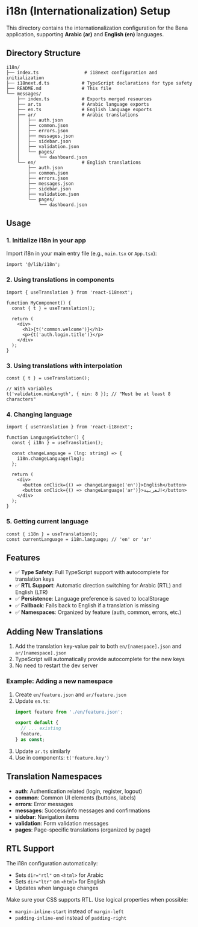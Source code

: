 # i18n (Internationalization) Setup

This directory contains the internationalization configuration for the Bena application, supporting **Arabic (ar)** and **English (en)** languages.

## Directory Structure

```
i18n/
├── index.ts                 # i18next configuration and initialization
├── i18next.d.ts            # TypeScript declarations for type safety
├── README.md               # This file
└── messages/
    ├── index.ts            # Exports merged resources
    ├── ar.ts               # Arabic language exports
    ├── en.ts               # English language exports
    ├── ar/                 # Arabic translations
    │   ├── auth.json
    │   ├── common.json
    │   ├── errors.json
    │   ├── messages.json
    │   ├── sidebar.json
    │   ├── validation.json
    │   └── pages/
    │       └── dashboard.json
    └── en/                 # English translations
        ├── auth.json
        ├── common.json
        ├── errors.json
        ├── messages.json
        ├── sidebar.json
        ├── validation.json
        └── pages/
            └── dashboard.json
```

## Usage

### 1. Initialize i18n in your app

Import i18n in your main entry file (e.g., `main.tsx` or `App.tsx`):

```tsx
import '@/lib/i18n';
```

### 2. Using translations in components

```tsx
import { useTranslation } from 'react-i18next';

function MyComponent() {
  const { t } = useTranslation();

  return (
    <div>
      <h1>{t('common.welcome')}</h1>
      <p>{t('auth.login.title')}</p>
    </div>
  );
}
```

### 3. Using translations with interpolation

```tsx
const { t } = useTranslation();

// With variables
t('validation.minLength', { min: 8 }); // "Must be at least 8 characters"
```

### 4. Changing language

```tsx
import { useTranslation } from 'react-i18next';

function LanguageSwitcher() {
  const { i18n } = useTranslation();

  const changeLanguage = (lng: string) => {
    i18n.changeLanguage(lng);
  };

  return (
    <div>
      <button onClick={() => changeLanguage('en')}>English</button>
      <button onClick={() => changeLanguage('ar')}>العربية</button>
    </div>
  );
}
```

### 5. Getting current language

```tsx
const { i18n } = useTranslation();
const currentLanguage = i18n.language; // 'en' or 'ar'
```

## Features

- ✅ **Type Safety**: Full TypeScript support with autocomplete for translation keys
- ✅ **RTL Support**: Automatic direction switching for Arabic (RTL) and English (LTR)
- ✅ **Persistence**: Language preference is saved to localStorage
- ✅ **Fallback**: Falls back to English if a translation is missing
- ✅ **Namespaces**: Organized by feature (auth, common, errors, etc.)

## Adding New Translations

1. Add the translation key-value pair to both `en/[namespace].json` and `ar/[namespace].json`
2. TypeScript will automatically provide autocomplete for the new keys
3. No need to restart the dev server

### Example: Adding a new namespace

1. Create `en/feature.json` and `ar/feature.json`
2. Update `en.ts`:
   ```ts
   import feature from './en/feature.json';
   
   export default {
     // ... existing
     feature,
   } as const;
   ```
3. Update `ar.ts` similarly
4. Use in components: `t('feature.key')`

## Translation Namespaces

- **auth**: Authentication related (login, register, logout)
- **common**: Common UI elements (buttons, labels)
- **errors**: Error messages
- **messages**: Success/info messages and confirmations
- **sidebar**: Navigation items
- **validation**: Form validation messages
- **pages**: Page-specific translations (organized by page)

## RTL Support

The i18n configuration automatically:
- Sets `dir="rtl"` on `<html>` for Arabic
- Sets `dir="ltr"` on `<html>` for English
- Updates when language changes

Make sure your CSS supports RTL. Use logical properties when possible:
- `margin-inline-start` instead of `margin-left`
- `padding-inline-end` instead of `padding-right`
